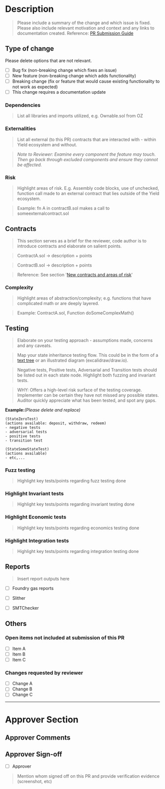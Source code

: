 # Description
> Please include a summary of the change and which issue is fixed. Please also include relevant motivation and context and any links to documentation created.
> Reference: [PR Submission Guide](/submission_process.md)

## Type of change

Please delete options that are not relevant.

- [ ] Bug fix (non-breaking change which fixes an issue)
- [ ] New feature (non-breaking change which adds functionality)
- [ ] Breaking change (fix or feature that would cause existing functionality to not work as expected)
- [ ] This change requires a documentation update

### Dependencies
> List all libraries and imports utilized, e.g. Ownable.sol from OZ

### Externalities
> List all external (to this PR) contracts that are interacted with - within Yield ecosystem and without.

> _Note to Reviewer: Examine every component the feature may touch. Then go back through excluded components and ensure they cannot be affected._

### Risk 
> Highlight areas of risk. E.g. Assembly code blocks, use of unchecked, function call made to an external contract that lies outside of the Yield ecosystem. 

> Example: fn A in contractB.sol makes a call to someexternalcontract.sol

## Contracts
> This section serves as a brief for the reviewer, code author is to introduce contracts and elaborate on salient points.

> ContractA.sol -> description + points

> ContractB.sol -> description + points

> Reference: See section '[New contracts and areas of risk](https://github.com/yieldprotocol/yieldspace-tv/pull/3)'

### Complexity
> Highlight areas of abstraction/complexity; e.g. functions that have complicated math or are deeply layered.

> Example: ContractA.sol, Function doSomeComplexMath()

## Testing
> Elaborate on your testing approach - assumptions made, concerns and any caveats.

> Map your state inheritance testing flow. This could be in the form of a [text tree](https://github.com/calnix/Collateralized-Vault/blob/AddedCode/Readme.md#testing) or an illustrated diagram (excalidraw/draw.io).

> Negative tests, Positive tests, Adversarial and Transition tests should be listed out in each state node. Highlight both fuzzing and invariant tests.

> WHY: Offers a high-level risk surface of the testing coverage. Implementer can be certain they have not missed any possible states. Auditor quickly appreciate what has been tested, and spot any gaps.  

**Example:**_(Please delete and replace)_

```
(StateZeroTest) 
(actions available: deposit, withdraw, redeem)
- negative tests
- adversarial tests
- positive tests 
- transition test

(StateSomeStateTest)
(actions available)
- etc,...
```

### Fuzz testing
> Highlight key tests/points regarding fuzz testing done

### Highlight Invariant tests
> Highlight key tests/points regarding invariant testing done

### Highlight Economic tests
> Highlight key tests/points regarding economics testing done

### Highlight Integration tests
> Highlight key tests/points regarding integration testing done


## Reports
> Insert report outputs here

 - [ ] Foundry gas reports
 - [ ] Slither
 - [ ] SMTChecker


## Others

### Open items not included at submission of this PR

 - [ ] Item A
 - [ ] Item B
 - [ ] Item C

### Changes requested by reviewer

 - [ ] Change A
 - [ ] Change B
 - [ ] Change C

*** 
 
# Approver Section


## Approver Comments


## Approver Sign-off
 - [ ] Approver

> Mention whom signed off on this PR and provide verification evidence (screenshot, etc)
